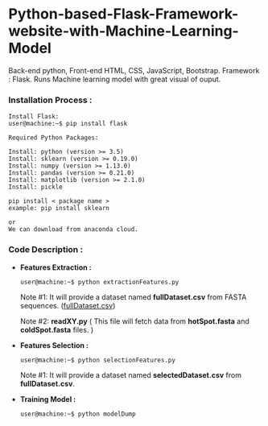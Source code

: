 # Python-based-Flask-Framework-website-with-Machine-Learning-Model
Back-end  python, Front-end HTML, CSS, JavaScript, Bootstrap. Framework : Flask. Runs Machine learning model with great visual of ouput.

### Installation Process :
    Install Flask: 
    user@machine:~$ pip install flask
    
    Required Python Packages:
    
    Install: python (version >= 3.5)
    Install: sklearn (version >= 0.19.0)
    Install: numpy (version >= 1.13.0)
    Install: pandas (version >= 0.21.0)
    Install: matplotlib (version >= 2.1.0)
    Install: pickle

    pip install < package name >
    example: pip install sklearn

    or
    We can download from anaconda cloud.


### Code Description :
- **Features Extraction :**
  ```console
  user@machine:~$ python extractionFeatures.py
  ```
  Note #1: It will provide a dataset named **fullDataset.csv** from FASTA sequences.
  ([fullDataset.csv](https://drive.google.com/file/d/1-DHKnHMcVDZATUYZ8BwQzdLUAWQJRxyg/))

  Note #2: **readXY.py** ( This file will fetch data from **hotSpot.fasta** and **coldSpot.fasta** files. )


- **Features Selection :**
  ```console
  user@machine:~$ python selectionFeatures.py
  ```
  Note #1: It will provide a dataset named **selectedDataset.csv** from **fullDataset.csv**.


- **Training Model :**
  ``` console
  user@machine:~$ python modelDump
